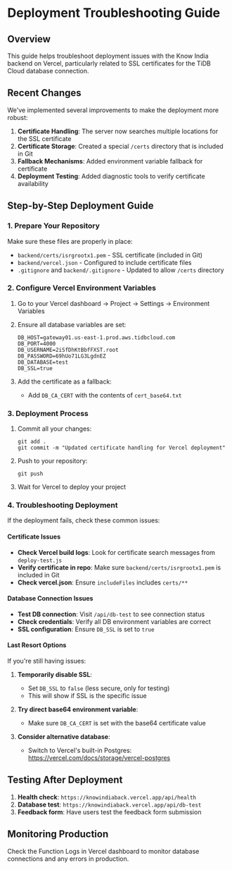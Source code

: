 # Deployment Troubleshooting Guide

## Overview

This guide helps troubleshoot deployment issues with the Know India backend on Vercel, particularly related to SSL certificates for the TiDB Cloud database connection.

## Recent Changes

We've implemented several improvements to make the deployment more robust:

1. **Certificate Handling**: The server now searches multiple locations for the SSL certificate
2. **Certificate Storage**: Created a special `/certs` directory that is included in Git
3. **Fallback Mechanisms**: Added environment variable fallback for certificate
4. **Deployment Testing**: Added diagnostic tools to verify certificate availability

## Step-by-Step Deployment Guide

### 1. Prepare Your Repository

Make sure these files are properly in place:

- `backend/certs/isrgrootx1.pem` - SSL certificate (included in Git)
- `backend/vercel.json` - Configured to include certificate files
- `.gitignore` and `backend/.gitignore` - Updated to allow `/certs` directory

### 2. Configure Vercel Environment Variables

1. Go to your Vercel dashboard → Project → Settings → Environment Variables
2. Ensure all database variables are set:

   ```
   DB_HOST=gateway01.us-east-1.prod.aws.tidbcloud.com
   DB_PORT=4000
   DB_USERNAME=2iSfDhKtBbfFXST.root
   DB_PASSWORD=69hUo71LG3LgdnEZ
   DB_DATABASE=test
   DB_SSL=true
   ```

3. Add the certificate as a fallback:
   - Add `DB_CA_CERT` with the contents of `cert_base64.txt`

### 3. Deployment Process

1. Commit all your changes:
   ```
   git add .
   git commit -m "Updated certificate handling for Vercel deployment"
   ```

2. Push to your repository:
   ```
   git push
   ```

3. Wait for Vercel to deploy your project

### 4. Troubleshooting Deployment

If the deployment fails, check these common issues:

#### Certificate Issues

- **Check Vercel build logs**: Look for certificate search messages from `deploy-test.js`
- **Verify certificate in repo**: Make sure `backend/certs/isrgrootx1.pem` is included in Git
- **Check vercel.json**: Ensure `includeFiles` includes `certs/**`

#### Database Connection Issues

- **Test DB connection**: Visit `/api/db-test` to see connection status
- **Check credentials**: Verify all DB environment variables are correct
- **SSL configuration**: Ensure `DB_SSL` is set to `true`

#### Last Resort Options

If you're still having issues:

1. **Temporarily disable SSL**:
   - Set `DB_SSL` to `false` (less secure, only for testing)
   - This will show if SSL is the specific issue

2. **Try direct base64 environment variable**:
   - Make sure `DB_CA_CERT` is set with the base64 certificate value

3. **Consider alternative database**:
   - Switch to Vercel's built-in Postgres: https://vercel.com/docs/storage/vercel-postgres

## Testing After Deployment

1. **Health check**: `https://knowindiaback.vercel.app/api/health`
2. **Database test**: `https://knowindiaback.vercel.app/api/db-test`
3. **Feedback form**: Have users test the feedback form submission

## Monitoring Production

Check the Function Logs in Vercel dashboard to monitor database connections and any errors in production. 